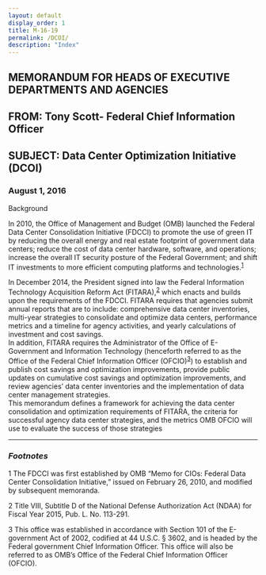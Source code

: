 ```yaml
---
layout: default
display_order: 1
title: M-16-19
permalink: /DCOI/
description: "Index"
--- 
```


## MEMORANDUM FOR HEADS OF EXECUTIVE DEPARTMENTS AND AGENCIES

## FROM:	Tony Scott- Federal Chief Information Officer 

## SUBJECT:	Data Center Optimization Initiative (DCOI)

### August 1, 2016

Background

In 2010, the Office of Management and Budget (OMB) launched the Federal Data Center Consolidation Initiative (FDCCI) to promote the use of green IT by reducing the overall energy and real estate footprint of government data centers; reduce the cost of data center hardware, software, and operations; increase the overall IT security posture of the Federal Government; and shift IT investments to more efficient computing platforms and technologies.<sup>[1](#myfootnote1)</sup>

In December 2014, the President signed into law the Federal Information Technology Acquisition Reform Act (FITARA),<sup>[2](#myfootnote1)</sup> which enacts and builds upon the requirements of the FDCCI.  FITARA requires that agencies submit annual reports that are to include: comprehensive data center inventories, multi-year strategies to consolidate and optimize data centers, performance metrics and a timeline for agency activities, and yearly calculations of investment and cost savings.
<br>
In addition, FITARA requires the Administrator of the Office of E-Government and Information Technology (henceforth referred to as the Office of the Federal Chief Information Officer (OFCIO)<sup>[3](#myfootnote1)</sup>) to establish and publish cost savings and optimization improvements, provide public updates on cumulative cost savings and optimization improvements, and review agencies’ data center inventories and the implementation of data center management strategies.
<br>
This memorandum defines a framework for achieving the data center consolidation and optimization requirements of FITARA, the criteria for successful agency data center strategies, and the metrics OMB OFCIO will use to evaluate the success of those strategies

*** 

### *Footnotes*
<a name="myfootnote1">1</a> The FDCCI was first established by OMB “Memo for CIOs: Federal Data Center Consolidation Initiative,” issued on February 26, 2010, and modified by subsequent memoranda.

<a name="myfootnote1">2</a> Title VIII, Subtitle D of the National Defense Authorization Act (NDAA) for Fiscal Year 2015, Pub. L. No. 113-291.

<a name="myfootnote1">3</a> This office was established in accordance with Section 101 of the E-government Act of 2002, codified at 44 U.S.C. § 3602, and is headed by the Federal government Chief Information Officer.  This office will also be referred to as OMB’s Office of the Federal Chief Information Officer (OFCIO).  
